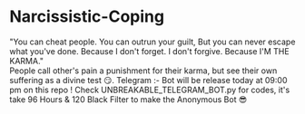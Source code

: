 # Narcissistic-Coping
"You can cheat people. You can outrun your guilt, But you can never escape what you've done. Because I don't forget. I don't forgive. Because I'M THE KARMA."  
People call other's pain a punishment for their karma, but see their own suffering as a divine test 😏. 
Telegram :- Bot will be release today at 09:00 pm on this repo !
Check UNBREAKABLE_TELEGRAM_BOT.py for codes, it's take 96 Hours & 120 Black Filter to make the Anonymous Bot 😎
